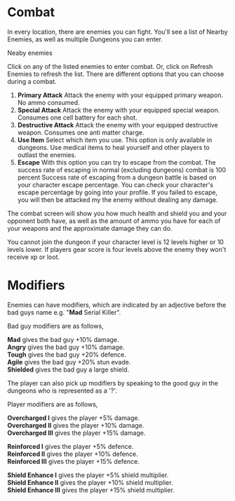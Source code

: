 # Combat
In every location, there are enemies you can fight. You'll see a list of Nearby Enemies, as well as multiple Dungeons you can enter.

Neaby enemies

Click on any of the listed enemies to enter combat. Or, click on Refresh Enemies to refresh the list.
There are different options that you can choose during a combat.
1. **Primary Attack**
Attack the enemy with your equipped primary weapon. No ammo consumed.
2. **Special Attack**
Attack the enemy with your equipped special weapon. Consumes one cell battery for each shot.
3. **Destructive Attack**
Attack the enemy with your equipped destructive weapon. Consumes one anti matter charge.
4. **Use Item**
Select which item you use. This option is only available in dungeons. Use medical items to heal yourself and other players to outlast the enemies.
5. **Escape**
With this option you can try to escape from the combat. The success rate of escaping in normal (excluding dungeons) combat is 100 percent
Success rate of escaping from a dungeon battle is based on your character escape percentage.
You can check your character's escape percentage by going into your profile.
If you failed to escape, you will then be attacked my the enemy without dealing any damage.

The combat screen will show you how much health and shield you and your opponent both have, as well as the amount of ammo you have for each of your weapons and the approximate damage they can do.

You cannot join the dungeon if your character level is 12 levels higher or 10 levels lower. If players gear score is four levels above the enemy they won't receive xp or loot.

# Modifiers

Enemies can have modifiers, which are indicated by an adjective before the bad guys name e.g. "**Mad** Serial Killer".

Bad guy modifiers are as follows,

**Mad** gives the bad guy +10% damage.  
**Angry** gives the bad guy +10% damage.  
**Tough** gives the bad guy +20% defence.  
**Agile** gives the bad guy +20% stun evade.  
**Shielded** gives the bad guy a large shield.  

The player can also pick up modifiers by speaking to the good guy in the dungeons who is represented as a '?'. 

Player modifiers are as follows,

**Overcharged I** gives the player +5% damage.  
**Overcharged II** gives the player +10% damage.  
**Overcharged III** gives the player +15% damage.  

**Reinforced I** gives the player +5% defence.  
**Reinforced II** gives the player +10% defence.  
**Reinforced III** gives the player +15% defence. 

**Shield Enhance I** gives the player +5% shield multiplier.  
**Shield Enhance II** gives the player +10% shield multiplier.  
**Shield Enhance III** gives the player +15% shield multiplier. 
